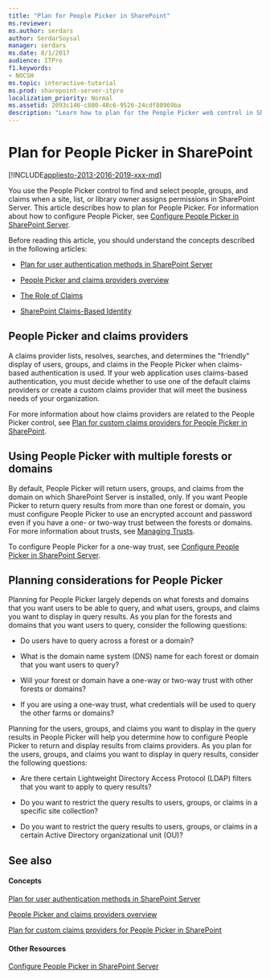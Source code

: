 ```yaml
---
title: "Plan for People Picker in SharePoint"
ms.reviewer: 
ms.author: serdars
author: SerdarSoysal
manager: serdars
ms.date: 8/1/2017
audience: ITPro
f1.keywords:
- NOCSH
ms.topic: interactive-tutorial
ms.prod: sharepoint-server-itpro
localization_priority: Normal
ms.assetid: 2093c146-c880-48c6-9526-24cdf80969ba
description: "Learn how to plan for the People Picker web control in SharePoint Server."
---
```


# Plan for People Picker in SharePoint

[!INCLUDE[appliesto-2013-2016-2019-xxx-md](../includes/appliesto-2013-2016-2019-xxx-md.md)]
  
You use the People Picker control to find and select people, groups, and claims when a site, list, or library owner assigns permissions in SharePoint Server. This article describes how to plan for People Picker. For information about how to configure People Picker, see [Configure People Picker in SharePoint Server](/previous-versions/office/sharepoint-server-2010/gg602075(v=office.14)).
  
Before reading this article, you should understand the concepts described in the following articles: 
  
- [Plan for user authentication methods in SharePoint Server](../security-for-sharepoint-server/plan-user-authentication.md)
    
- [People Picker and claims providers overview](people-picker-and-claims-providers-overview.md)
    
- [The Role of Claims](https://go.microsoft.com/fwlink/p/?LinkID=208326)
    
- [SharePoint Claims-Based Identity](https://go.microsoft.com/fwlink/p/?LinkID=196647)
    
    
## People Picker and claims providers
<a name="claimproviders"> </a>

A claims provider lists, resolves, searches, and determines the "friendly" display of users, groups, and claims in the People Picker when claims-based authentication is used. If your web application uses claims-based authentication, you must decide whether to use one of the default claims providers or create a custom claims provider that will meet the business needs of your organization.
  
For more information about how claims providers are related to the People Picker control, see [Plan for custom claims providers for People Picker in SharePoint](plan-for-custom-claims-providers-for-people-picker.md).
  
## Using People Picker with multiple forests or domains
<a name="forests"> </a>

By default, People Picker will return users, groups, and claims from the domain on which SharePoint Server is installed, only. If you want People Picker to return query results from more than one forest or domain, you must configure People Picker to use an encrypted account and password even if you have a one- or two-way trust between the forests or domains. For more information about trusts, see [Managing Trusts](https://go.microsoft.com/fwlink/p/?LinkId=207573).
  
To configure People Picker for a one-way trust, see [Configure People Picker in SharePoint Server](/previous-versions/office/sharepoint-server-2010/gg602075(v=office.14)).
  
## Planning considerations for People Picker
<a name="planning"> </a>

Planning for People Picker largely depends on what forests and domains that you want users to be able to query, and what users, groups, and claims you want to display in query results. As you plan for the forests and domains that you want users to query, consider the following questions:
  
- Do users have to query across a forest or a domain?
    
- What is the domain name system (DNS) name for each forest or domain that you want users to query?
    
- Will your forest or domain have a one-way or two-way trust with other forests or domains?
    
- If you are using a one-way trust, what credentials will be used to query the other farms or domains?
    
Planning for the users, groups, and claims you want to display in the query results in People Picker will help you determine how to configure People Picker to return and display results from claims providers. As you plan for the users, groups, and claims you want to display in query results, consider the following questions:
  
- Are there certain Lightweight Directory Access Protocol (LDAP) filters that you want to apply to query results?
    
- Do you want to restrict the query results to users, groups, or claims in a specific site collection?
    
- Do you want to restrict the query results to users, groups, or claims in a certain Active Directory organizational unit (OU)?
    
## See also
<a name="planning"> </a>

#### Concepts

[Plan for user authentication methods in SharePoint Server](../security-for-sharepoint-server/plan-user-authentication.md)
  
[People Picker and claims providers overview](people-picker-and-claims-providers-overview.md)
  
[Plan for custom claims providers for People Picker in SharePoint](plan-for-custom-claims-providers-for-people-picker.md)
#### Other Resources

[Configure People Picker in SharePoint Server](/previous-versions/office/sharepoint-server-2010/gg602075(v=office.14))

